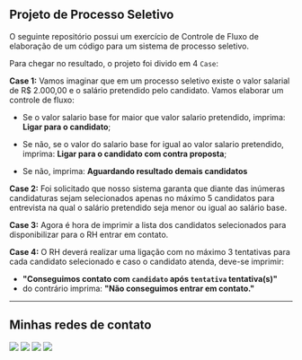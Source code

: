 ## Projeto de Processo Seletivo

O seguinte repositório possui um exercício de Controle de Fluxo de elaboração de um código para um sistema de processo seletivo.

Para chegar no resultado, o projeto foi divido em 4 `Case`:

**Case 1:** Vamos imaginar que em um processo seletivo existe o valor salarial de R$ 2.000,00 e o salário pretendido pelo candidato. Vamos elaborar um controle de fluxo:

- Se o valor salario base for maior que valor salario pretendido, imprima: **Ligar para o candidato**;

- Se não, se o valor do salario base for igual ao valor salario pretendido, imprima: **Ligar para o candidato com contra proposta**;

- Se não, imprima: **Aguardando resultado demais candidatos**

**Case 2:** Foi solicitado que nosso sistema garanta que diante das inúmeras candidaturas sejam selecionados apenas no máximo 5 candidatos para entrevista na qual o salário pretendido seja menor ou igual ao salário base.

**Case 3:** Agora é hora de imprimir a lista dos candidatos selecionados para disponibilizar para o RH entrar em contato.

**Case 4:** O RH deverá realizar uma ligação com no máximo 3 tentativas para cada candidato selecionado e caso o candidato atenda, deve-se imprimir:

- **"Conseguimos contato com `candidato` após `tentativa` tentativa(s)"**
- do contrário imprima: **"Não conseguimos entrar em contato."**
---
## Minhas redes de contato

<div align="left">
  <a href="https://instagram.com/_m.gritti/" target="_blank"><img src="https://img.shields.io/badge/-Instagram-%23E4405F?style=for-the-badge&logo=instagram&logoColor=white" target="_blank"></a>
  <a href="https://discord.gg/6GkPBx4v" target="_blank"><img src="https://img.shields.io/badge/Discord-7289DA?style=for-the-badge&logo=discord&logoColor=white" target="_blank"></a> 
  <a href = "mailto:dev.murilogritti@gmail.com"><img src="https://img.shields.io/badge/-Gmail-%23333?style=for-the-badge&logo=gmail&logoColor=white" target="_blank"></a>
  <a href="https://www.linkedin.com/in/murilo-gritti" target="_blank"><img src="https://img.shields.io/badge/-LinkedIn-%230077B5?style=for-the-badge&logo=linkedin&logoColor=white" target="_blank"></a>
</div>